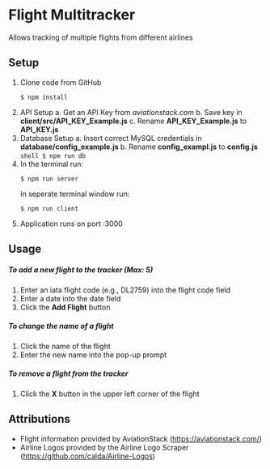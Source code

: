 # Flight Multitracker

Allows tracking of multiple flights from different airlines

## Setup

1. Clone code from GitHub
   ```shell
   $ npm install
   ```
2. API Setup
   a. Get an API Key from _aviationstack.com_
   b. Save key in **client/src/API_KEY_Example.js**
   c. Rename **API_KEY_Example.js** to **API_KEY.js**
3. Database Setup
   a. Insert correct MySQL credentials in **database/config_example.js**
   b. Rename **config_exampl.js** to **config.js**
   `shell $ npm run db `
4. In the terminal run:
   ```shell
   $ npm run server
   ```
   in seperate terminal window run:
   ```shell
   $ npm run client
   ```
5. Application runs on port :3000

## Usage

##### To add a new flight to the tracker (Max: 5)

1. Enter an iata flight code (e.g., DL2759) into the flight code field
2. Enter a date into the date field
3. Click the **Add Flight** button

##### To change the name of a flight

1. Click the name of the flight
2. Enter the new name into the pop-up prompt

##### To remove a flight from the tracker

1. Click the **X** button in the upper left corner of the flight

## Attributions

- Flight information provided by AviationStack (https://aviationstack.com/)
- Airline Logos provided by the Airline Logo Scraper (https://github.com/calda/Airline-Logos)
